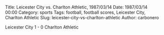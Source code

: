 Title: Leicester City vs. Charlton Athletic, 1987/03/14
Date: 1987/03/14 00:00
Category: sports
Tags: football, football scores, Leicester City, Charlton Athletic
Slug: leicester-city-vs-charlton-athletic
Author: carbonero


Leicester City 1 - 0 Charlton Athletic
